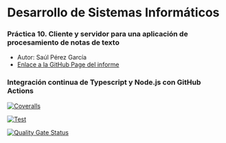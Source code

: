 # Desarrollo de Sistemas Informáticos
### Práctica 10. Cliente y servidor para una aplicación de procesamiento de notas de texto
* Autor: Saúl Pérez García
* [Enlace a la GitHub Page del informe](https://ull-esit-inf-dsi-2021.github.io/ull-esit-inf-dsi-20-21-prct10-async-sockets-ostream07/)

### Integración continua de Typescript y Node.js con GitHub Actions

[![Coveralls](https://github.com/ULL-ESIT-INF-DSI-2021/ull-esit-inf-dsi-20-21-prct10-async-sockets-ostream07/actions/workflows/coveralls.yml/badge.svg)](https://github.com/ULL-ESIT-INF-DSI-2021/ull-esit-inf-dsi-20-21-prct10-async-sockets-ostream07/actions/workflows/coveralls.yml)

[![Test](https://github.com/ULL-ESIT-INF-DSI-2021/ull-esit-inf-dsi-20-21-prct10-async-sockets-ostream07/actions/workflows/node.js.yml/badge.svg)](https://github.com/ULL-ESIT-INF-DSI-2021/ull-esit-inf-dsi-20-21-prct10-async-sockets-ostream07/actions/workflows/node.js.yml)

[![Quality Gate Status](https://sonarcloud.io/api/project_badges/measure?project=ULL-ESIT-INF-DSI-2021_ull-esit-inf-dsi-20-21-prct10-async-sockets-ostream07&metric=alert_status)](https://sonarcloud.io/dashboard?id=ULL-ESIT-INF-DSI-2021_ull-esit-inf-dsi-20-21-prct10-async-sockets-ostream07)